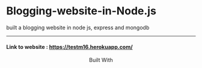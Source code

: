 # Blogging-website-in-Node.js
built a blogging website in node js,  express and mongodb

***

#### Link to website : https://testm16.herokuapp.com/

<center>Built With</center>

